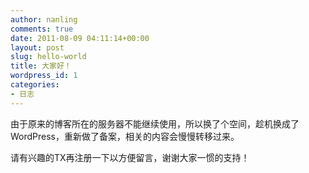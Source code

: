 ```yaml
---
author: nanling
comments: true
date: 2011-08-09 04:11:14+00:00
layout: post
slug: hello-world
title: 大家好！
wordpress_id: 1
categories:
- 日志
---
```


由于原来的博客所在的服务器不能继续使用，所以换了个空间，趁机换成了WordPress，重新做了备案，相关的内容会慢慢转移过来。

请有兴趣的TX再注册一下以方便留言，谢谢大家一惯的支持！
